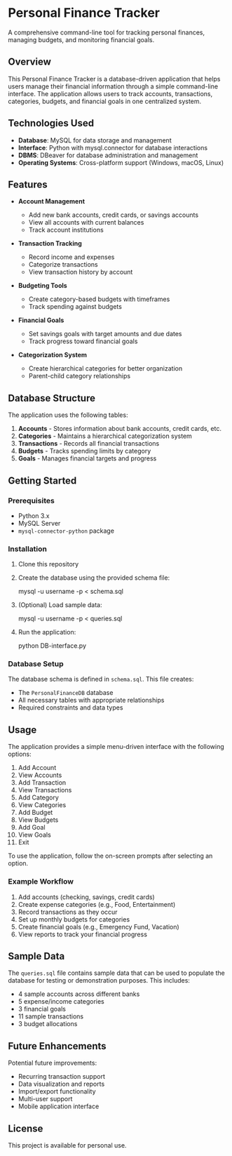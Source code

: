 # Personal Finance Tracker

A comprehensive command-line tool for tracking personal finances, managing budgets, and monitoring financial goals.

## Overview

This Personal Finance Tracker is a database-driven application that helps users manage their financial information through a simple command-line interface. The application allows users to track accounts, transactions, categories, budgets, and financial goals in one centralized system.

## Technologies Used

- **Database**: MySQL for data storage and management
- **Interface**: Python with mysql.connector for database interactions
- **DBMS**: DBeaver for database administration and management
- **Operating Systems**: Cross-platform support (Windows, macOS, Linux)

## Features

- **Account Management**
  - Add new bank accounts, credit cards, or savings accounts
  - View all accounts with current balances
  - Track account institutions
  
- **Transaction Tracking**
  - Record income and expenses
  - Categorize transactions
  - View transaction history by account
  
- **Budgeting Tools**
  - Create category-based budgets with timeframes
  - Track spending against budgets
  
- **Financial Goals**
  - Set savings goals with target amounts and due dates
  - Track progress toward financial goals
  
- **Categorization System**
  - Create hierarchical categories for better organization
  - Parent-child category relationships
  
## Database Structure

The application uses the following tables:

1. **Accounts** - Stores information about bank accounts, credit cards, etc.
2. **Categories** - Maintains a hierarchical categorization system
3. **Transactions** - Records all financial transactions
4. **Budgets** - Tracks spending limits by category
5. **Goals** - Manages financial targets and progress

## Getting Started

### Prerequisites

- Python 3.x
- MySQL Server
- `mysql-connector-python` package

### Installation

1. Clone this repository

2. Create the database using the provided schema file:

   mysql -u username -p < schema.sql

3. (Optional) Load sample data:
   
   mysql -u username -p < queries.sql

4. Run the application:

   python DB-interface.py

### Database Setup

The database schema is defined in `schema.sql`. This file creates:
- The `PersonalFinanceDB` database
- All necessary tables with appropriate relationships
- Required constraints and data types

## Usage

The application provides a simple menu-driven interface with the following options:

1. Add Account
2. View Accounts
3. Add Transaction
4. View Transactions
5. Add Category
6. View Categories
7. Add Budget
8. View Budgets
9. Add Goal
10. View Goals
11. Exit

To use the application, follow the on-screen prompts after selecting an option.

### Example Workflow

1. Add accounts (checking, savings, credit cards)
2. Create expense categories (e.g., Food, Entertainment)
3. Record transactions as they occur
4. Set up monthly budgets for categories
5. Create financial goals (e.g., Emergency Fund, Vacation)
6. View reports to track your financial progress

## Sample Data

The `queries.sql` file contains sample data that can be used to populate the database for testing or demonstration purposes. This includes:
- 4 sample accounts across different banks
- 5 expense/income categories
- 3 financial goals
- 11 sample transactions
- 3 budget allocations

## Future Enhancements

Potential future improvements:
- Recurring transaction support
- Data visualization and reports
- Import/export functionality
- Multi-user support
- Mobile application interface


## License

This project is available for personal use.
